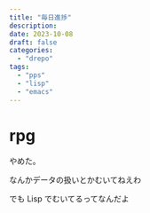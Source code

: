 ```yaml
---
title: "毎日進捗"
description:
date: 2023-10-08
draft: false
categories:
  - "drepo"
tags:
  - "pps"
  - "lisp"
  - "emacs"
---
```


# rpg

やめた。

なんかデータの扱いとかむいてねえわ

でも Lisp でむいてるってなんだよ
